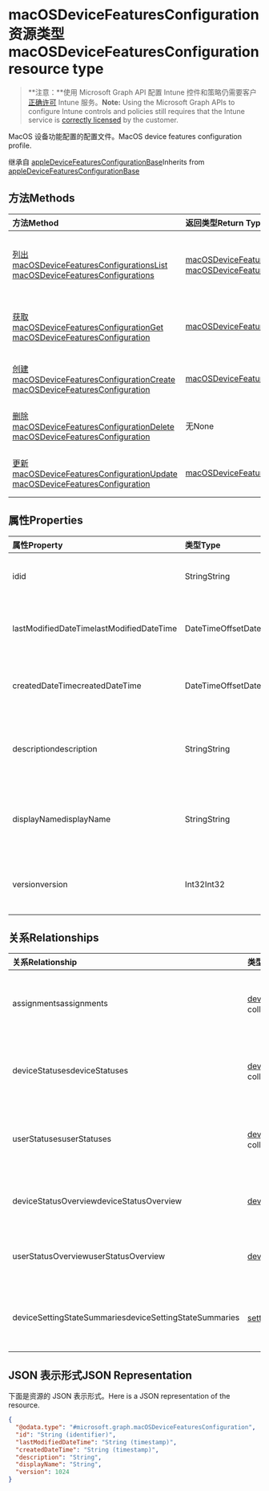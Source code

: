 # <a name="macosdevicefeaturesconfiguration-resource-type"></a><span data-ttu-id="a7a4f-101">macOSDeviceFeaturesConfiguration 资源类型</span><span class="sxs-lookup"><span data-stu-id="a7a4f-101">macOSDeviceFeaturesConfiguration resource type</span></span>

> <span data-ttu-id="a7a4f-102">**注意：**使用 Microsoft Graph API 配置 Intune 控件和策略仍需要客户[正确许可](https://go.microsoft.com/fwlink/?linkid=839381) Intune 服务。</span><span class="sxs-lookup"><span data-stu-id="a7a4f-102">**Note:** Using the Microsoft Graph APIs to configure Intune controls and policies still requires that the Intune service is [correctly licensed](https://go.microsoft.com/fwlink/?linkid=839381) by the customer.</span></span>

<span data-ttu-id="a7a4f-103">MacOS 设备功能配置的配置文件。</span><span class="sxs-lookup"><span data-stu-id="a7a4f-103">MacOS device features configuration profile.</span></span>

<span data-ttu-id="a7a4f-104">继承自 [appleDeviceFeaturesConfigurationBase](../resources/intune_deviceconfig_appledevicefeaturesconfigurationbase.md)</span><span class="sxs-lookup"><span data-stu-id="a7a4f-104">Inherits from [appleDeviceFeaturesConfigurationBase](../resources/intune_deviceconfig_appledevicefeaturesconfigurationbase.md)</span></span>

## <a name="methods"></a><span data-ttu-id="a7a4f-105">方法</span><span class="sxs-lookup"><span data-stu-id="a7a4f-105">Methods</span></span>
|<span data-ttu-id="a7a4f-106">方法</span><span class="sxs-lookup"><span data-stu-id="a7a4f-106">Method</span></span>|<span data-ttu-id="a7a4f-107">返回类型</span><span class="sxs-lookup"><span data-stu-id="a7a4f-107">Return Type</span></span>|<span data-ttu-id="a7a4f-108">说明</span><span class="sxs-lookup"><span data-stu-id="a7a4f-108">Description</span></span>|
|:---|:---|:---|
|[<span data-ttu-id="a7a4f-109">列出 macOSDeviceFeaturesConfigurations</span><span class="sxs-lookup"><span data-stu-id="a7a4f-109">List macOSDeviceFeaturesConfigurations</span></span>](../api/intune_deviceconfig_macosdevicefeaturesconfiguration_list.md)|<span data-ttu-id="a7a4f-110">[macOSDeviceFeaturesConfiguration](../resources/intune_deviceconfig_macosdevicefeaturesconfiguration.md) 集合</span><span class="sxs-lookup"><span data-stu-id="a7a4f-110">[macOSDeviceFeaturesConfiguration](../resources/intune_deviceconfig_macosdevicefeaturesconfiguration.md) collection</span></span>|<span data-ttu-id="a7a4f-111">列出 [macOSDeviceFeaturesConfiguration](../resources/intune_deviceconfig_macosdevicefeaturesconfiguration.md) 对象的属性和关系。</span><span class="sxs-lookup"><span data-stu-id="a7a4f-111">List properties and relationships of the [macOSDeviceFeaturesConfiguration](../resources/intune_deviceconfig_macosdevicefeaturesconfiguration.md) objects.</span></span>|
|[<span data-ttu-id="a7a4f-112">获取 macOSDeviceFeaturesConfiguration</span><span class="sxs-lookup"><span data-stu-id="a7a4f-112">Get macOSDeviceFeaturesConfiguration</span></span>](../api/intune_deviceconfig_macosdevicefeaturesconfiguration_get.md)|[<span data-ttu-id="a7a4f-113">macOSDeviceFeaturesConfiguration</span><span class="sxs-lookup"><span data-stu-id="a7a4f-113">macOSDeviceFeaturesConfiguration</span></span>](../resources/intune_deviceconfig_macosdevicefeaturesconfiguration.md)|<span data-ttu-id="a7a4f-114">读取 [macOSDeviceFeaturesConfiguration](../resources/intune_deviceconfig_macosdevicefeaturesconfiguration.md) 对象的属性和关系。</span><span class="sxs-lookup"><span data-stu-id="a7a4f-114">Read properties and relationships of [plannerTaskDetails](../resources/intune_deviceconfig_macosdevicefeaturesconfiguration.md) object.</span></span>|
|[<span data-ttu-id="a7a4f-115">创建 macOSDeviceFeaturesConfiguration</span><span class="sxs-lookup"><span data-stu-id="a7a4f-115">Create macOSDeviceFeaturesConfiguration</span></span>](../api/intune_deviceconfig_macosdevicefeaturesconfiguration_create.md)|[<span data-ttu-id="a7a4f-116">macOSDeviceFeaturesConfiguration</span><span class="sxs-lookup"><span data-stu-id="a7a4f-116">macOSDeviceFeaturesConfiguration</span></span>](../resources/intune_deviceconfig_macosdevicefeaturesconfiguration.md)|<span data-ttu-id="a7a4f-117">创建新的 [macOSDeviceFeaturesConfiguration](../resources/intune_deviceconfig_macosdevicefeaturesconfiguration.md) 对象。</span><span class="sxs-lookup"><span data-stu-id="a7a4f-117">Create a new [plannerBucket](../resources/intune_deviceconfig_macosdevicefeaturesconfiguration.md) object.</span></span>|
|[<span data-ttu-id="a7a4f-118">删除 macOSDeviceFeaturesConfiguration</span><span class="sxs-lookup"><span data-stu-id="a7a4f-118">Delete macOSDeviceFeaturesConfiguration</span></span>](../api/intune_deviceconfig_macosdevicefeaturesconfiguration_delete.md)|<span data-ttu-id="a7a4f-119">无</span><span class="sxs-lookup"><span data-stu-id="a7a4f-119">None</span></span>|<span data-ttu-id="a7a4f-120">删除 [macOSDeviceFeaturesConfiguration](../resources/intune_deviceconfig_macosdevicefeaturesconfiguration.md)。</span><span class="sxs-lookup"><span data-stu-id="a7a4f-120">Deletes a [macOSDeviceFeaturesConfiguration](../resources/intune_deviceconfig_macosdevicefeaturesconfiguration.md).</span></span>|
|[<span data-ttu-id="a7a4f-121">更新 macOSDeviceFeaturesConfiguration</span><span class="sxs-lookup"><span data-stu-id="a7a4f-121">Update macOSDeviceFeaturesConfiguration</span></span>](../api/intune_deviceconfig_macosdevicefeaturesconfiguration_update.md)|[<span data-ttu-id="a7a4f-122">macOSDeviceFeaturesConfiguration</span><span class="sxs-lookup"><span data-stu-id="a7a4f-122">macOSDeviceFeaturesConfiguration</span></span>](../resources/intune_deviceconfig_macosdevicefeaturesconfiguration.md)|<span data-ttu-id="a7a4f-123">更新 [macOSDeviceFeaturesConfiguration](../resources/intune_deviceconfig_macosdevicefeaturesconfiguration.md) 对象的属性。</span><span class="sxs-lookup"><span data-stu-id="a7a4f-123">Update the properties of a [calendar](../resources/intune_deviceconfig_macosdevicefeaturesconfiguration.md) object.</span></span>|

## <a name="properties"></a><span data-ttu-id="a7a4f-124">属性</span><span class="sxs-lookup"><span data-stu-id="a7a4f-124">Properties</span></span>
|<span data-ttu-id="a7a4f-125">属性</span><span class="sxs-lookup"><span data-stu-id="a7a4f-125">Property</span></span>|<span data-ttu-id="a7a4f-126">类型</span><span class="sxs-lookup"><span data-stu-id="a7a4f-126">Type</span></span>|<span data-ttu-id="a7a4f-127">说明</span><span class="sxs-lookup"><span data-stu-id="a7a4f-127">Description</span></span>|
|:---|:---|:---|
|<span data-ttu-id="a7a4f-128">id</span><span class="sxs-lookup"><span data-stu-id="a7a4f-128">id</span></span>|<span data-ttu-id="a7a4f-129">String</span><span class="sxs-lookup"><span data-stu-id="a7a4f-129">String</span></span>|<span data-ttu-id="a7a4f-130">实体的键。</span><span class="sxs-lookup"><span data-stu-id="a7a4f-130">Key of the setting.</span></span> <span data-ttu-id="a7a4f-131">继承自 [deviceConfiguration](../resources/intune_deviceconfig_deviceconfiguration.md)</span><span class="sxs-lookup"><span data-stu-id="a7a4f-131">Inherited from [deviceConfiguration](../resources/intune_deviceconfig_deviceconfiguration.md)</span></span>|
|<span data-ttu-id="a7a4f-132">lastModifiedDateTime</span><span class="sxs-lookup"><span data-stu-id="a7a4f-132">lastModifiedDateTime</span></span>|<span data-ttu-id="a7a4f-133">DateTimeOffset</span><span class="sxs-lookup"><span data-stu-id="a7a4f-133">DateTimeOffset</span></span>|<span data-ttu-id="a7a4f-134">上次修改对象的日期/时间。</span><span class="sxs-lookup"><span data-stu-id="a7a4f-134">Indicates the date the object was last modified.</span></span> <span data-ttu-id="a7a4f-135">继承自 [deviceConfiguration](../resources/intune_deviceconfig_deviceconfiguration.md)</span><span class="sxs-lookup"><span data-stu-id="a7a4f-135">Inherited from [deviceConfiguration](../resources/intune_deviceconfig_deviceconfiguration.md)</span></span>|
|<span data-ttu-id="a7a4f-136">createdDateTime</span><span class="sxs-lookup"><span data-stu-id="a7a4f-136">createdDateTime</span></span>|<span data-ttu-id="a7a4f-137">DateTimeOffset</span><span class="sxs-lookup"><span data-stu-id="a7a4f-137">DateTimeOffset</span></span>|<span data-ttu-id="a7a4f-138">创建对象的日期/时间。</span><span class="sxs-lookup"><span data-stu-id="a7a4f-138">DateTime the object was created.</span></span> <span data-ttu-id="a7a4f-139">继承自 [deviceConfiguration](../resources/intune_deviceconfig_deviceconfiguration.md)</span><span class="sxs-lookup"><span data-stu-id="a7a4f-139">Inherited from [deviceConfiguration](../resources/intune_deviceconfig_deviceconfiguration.md)</span></span>|
|<span data-ttu-id="a7a4f-140">description</span><span class="sxs-lookup"><span data-stu-id="a7a4f-140">description</span></span>|<span data-ttu-id="a7a4f-141">String</span><span class="sxs-lookup"><span data-stu-id="a7a4f-141">String</span></span>|<span data-ttu-id="a7a4f-142">管理员提供的设备配置的说明。</span><span class="sxs-lookup"><span data-stu-id="a7a4f-142">Admin provided description of the Device Configuration.</span></span> <span data-ttu-id="a7a4f-143">继承自 [deviceConfiguration](../resources/intune_deviceconfig_deviceconfiguration.md)</span><span class="sxs-lookup"><span data-stu-id="a7a4f-143">Inherited from [deviceConfiguration](../resources/intune_deviceconfig_deviceconfiguration.md)</span></span>|
|<span data-ttu-id="a7a4f-144">displayName</span><span class="sxs-lookup"><span data-stu-id="a7a4f-144">displayName</span></span>|<span data-ttu-id="a7a4f-145">String</span><span class="sxs-lookup"><span data-stu-id="a7a4f-145">String</span></span>|<span data-ttu-id="a7a4f-146">管理员提供的设备配置的名称。</span><span class="sxs-lookup"><span data-stu-id="a7a4f-146">Admin provided name of the device configuration.</span></span> <span data-ttu-id="a7a4f-147">继承自 [deviceConfiguration](../resources/intune_deviceconfig_deviceconfiguration.md)</span><span class="sxs-lookup"><span data-stu-id="a7a4f-147">Inherited from [deviceConfiguration](../resources/intune_deviceconfig_deviceconfiguration.md)</span></span>|
|<span data-ttu-id="a7a4f-148">version</span><span class="sxs-lookup"><span data-stu-id="a7a4f-148">version</span></span>|<span data-ttu-id="a7a4f-149">Int32</span><span class="sxs-lookup"><span data-stu-id="a7a4f-149">Int32</span></span>|<span data-ttu-id="a7a4f-150">设备配置的版本。</span><span class="sxs-lookup"><span data-stu-id="a7a4f-150">Version of the device configuration.</span></span> <span data-ttu-id="a7a4f-151">继承自 [deviceConfiguration](../resources/intune_deviceconfig_deviceconfiguration.md)</span><span class="sxs-lookup"><span data-stu-id="a7a4f-151">Inherited from [deviceConfiguration](../resources/intune_deviceconfig_deviceconfiguration.md)</span></span>|

## <a name="relationships"></a><span data-ttu-id="a7a4f-152">关系</span><span class="sxs-lookup"><span data-stu-id="a7a4f-152">Relationships</span></span>
|<span data-ttu-id="a7a4f-153">关系</span><span class="sxs-lookup"><span data-stu-id="a7a4f-153">Relationship</span></span>|<span data-ttu-id="a7a4f-154">类型</span><span class="sxs-lookup"><span data-stu-id="a7a4f-154">Type</span></span>|<span data-ttu-id="a7a4f-155">说明</span><span class="sxs-lookup"><span data-stu-id="a7a4f-155">Description</span></span>|
|:---|:---|:---|
|<span data-ttu-id="a7a4f-156">assignments</span><span class="sxs-lookup"><span data-stu-id="a7a4f-156">assignments</span></span>|<span data-ttu-id="a7a4f-157">[deviceConfigurationAssignment](../resources/intune_deviceconfig_deviceconfigurationassignment.md) 集合</span><span class="sxs-lookup"><span data-stu-id="a7a4f-157">[deviceConfigurationAssignment](../resources/intune_deviceconfig_deviceconfigurationassignment.md) collection</span></span>|<span data-ttu-id="a7a4f-158">设备配置文件的分配列表。</span><span class="sxs-lookup"><span data-stu-id="a7a4f-158">The list of assignments for the device configuration profile.</span></span> <span data-ttu-id="a7a4f-159">继承自 [deviceConfiguration](../resources/intune_deviceconfig_deviceconfiguration.md)</span><span class="sxs-lookup"><span data-stu-id="a7a4f-159">Inherited from [deviceConfiguration](../resources/intune_deviceconfig_deviceconfiguration.md)</span></span>|
|<span data-ttu-id="a7a4f-160">deviceStatuses</span><span class="sxs-lookup"><span data-stu-id="a7a4f-160">deviceStatuses</span></span>|<span data-ttu-id="a7a4f-161">[deviceConfigurationDeviceStatus](../resources/intune_deviceconfig_deviceconfigurationdevicestatus.md) 集合</span><span class="sxs-lookup"><span data-stu-id="a7a4f-161">[deviceConfigurationDeviceStatus](../resources/intune_deviceconfig_deviceconfigurationdevicestatus.md) collection</span></span>|<span data-ttu-id="a7a4f-162">按设备的设备配置安装状态。</span><span class="sxs-lookup"><span data-stu-id="a7a4f-162">Device configuration installation status by device.</span></span> <span data-ttu-id="a7a4f-163">继承自 [deviceConfiguration](../resources/intune_deviceconfig_deviceconfiguration.md)</span><span class="sxs-lookup"><span data-stu-id="a7a4f-163">Inherited from [deviceConfiguration](../resources/intune_deviceconfig_deviceconfiguration.md)</span></span>|
|<span data-ttu-id="a7a4f-164">userStatuses</span><span class="sxs-lookup"><span data-stu-id="a7a4f-164">userStatuses</span></span>|<span data-ttu-id="a7a4f-165">[deviceConfigurationUserStatus](../resources/intune_deviceconfig_deviceconfigurationuserstatus.md) 集合</span><span class="sxs-lookup"><span data-stu-id="a7a4f-165">[deviceConfigurationUserStatus](../resources/intune_deviceconfig_deviceconfigurationuserstatus.md) collection</span></span>|<span data-ttu-id="a7a4f-166">按用户的设备配置安装状态。</span><span class="sxs-lookup"><span data-stu-id="a7a4f-166">Device configuration installation stauts by user.</span></span> <span data-ttu-id="a7a4f-167">继承自 [deviceConfiguration](../resources/intune_deviceconfig_deviceconfiguration.md)</span><span class="sxs-lookup"><span data-stu-id="a7a4f-167">Inherited from [deviceConfiguration](../resources/intune_deviceconfig_deviceconfiguration.md)</span></span>|
|<span data-ttu-id="a7a4f-168">deviceStatusOverview</span><span class="sxs-lookup"><span data-stu-id="a7a4f-168">deviceStatusOverview</span></span>|[<span data-ttu-id="a7a4f-169">deviceConfigurationDeviceOverview</span><span class="sxs-lookup"><span data-stu-id="a7a4f-169">deviceConfigurationDeviceOverview</span></span>](../resources/intune_deviceconfig_deviceconfigurationdeviceoverview.md)|<span data-ttu-id="a7a4f-170">设备配置设备状态概述 继承自 [deviceConfiguration](../resources/intune_deviceconfig_deviceconfiguration.md)</span><span class="sxs-lookup"><span data-stu-id="a7a4f-170">Device Configuration devices status overview Inherited from [deviceConfiguration](../resources/intune_deviceconfig_deviceconfiguration.md)</span></span>|
|<span data-ttu-id="a7a4f-171">userStatusOverview</span><span class="sxs-lookup"><span data-stu-id="a7a4f-171">userStatusOverview</span></span>|[<span data-ttu-id="a7a4f-172">deviceConfigurationUserOverview</span><span class="sxs-lookup"><span data-stu-id="a7a4f-172">deviceConfigurationUserOverview</span></span>](../resources/intune_deviceconfig_deviceconfigurationuseroverview.md)|<span data-ttu-id="a7a4f-173">设备配置用户状态概述 继承自 [deviceConfiguration](../resources/intune_deviceconfig_deviceconfiguration.md)</span><span class="sxs-lookup"><span data-stu-id="a7a4f-173">Device Configuration users status overview Inherited from [deviceConfiguration](../resources/intune_deviceconfig_deviceconfiguration.md)</span></span>|
|<span data-ttu-id="a7a4f-174">deviceSettingStateSummaries</span><span class="sxs-lookup"><span data-stu-id="a7a4f-174">deviceSettingStateSummaries</span></span>|<span data-ttu-id="a7a4f-175">[settingStateDeviceSummary](../resources/intune_deviceconfig_settingstatedevicesummary.md) 集合</span><span class="sxs-lookup"><span data-stu-id="a7a4f-175">[settingStateDeviceSummary](../resources/intune_deviceconfig_settingstatedevicesummary.md) collection</span></span>|<span data-ttu-id="a7a4f-176">设备配置设置状态设备摘要 继承自 [deviceConfiguration](../resources/intune_deviceconfig_deviceconfiguration.md)</span><span class="sxs-lookup"><span data-stu-id="a7a4f-176">Device Configuration Setting State Device Summary Inherited from [deviceConfiguration](../resources/intune_deviceconfig_deviceconfiguration.md)</span></span>|

## <a name="json-representation"></a><span data-ttu-id="a7a4f-177">JSON 表示形式</span><span class="sxs-lookup"><span data-stu-id="a7a4f-177">JSON Representation</span></span>
<span data-ttu-id="a7a4f-178">下面是资源的 JSON 表示形式。</span><span class="sxs-lookup"><span data-stu-id="a7a4f-178">Here is a JSON representation of the resource.</span></span>
<!-- {
  "blockType": "resource",
  "keyProperty": "id",
  "@odata.type": "microsoft.graph.macOSDeviceFeaturesConfiguration"
}
-->
``` json
{
  "@odata.type": "#microsoft.graph.macOSDeviceFeaturesConfiguration",
  "id": "String (identifier)",
  "lastModifiedDateTime": "String (timestamp)",
  "createdDateTime": "String (timestamp)",
  "description": "String",
  "displayName": "String",
  "version": 1024
}
```



